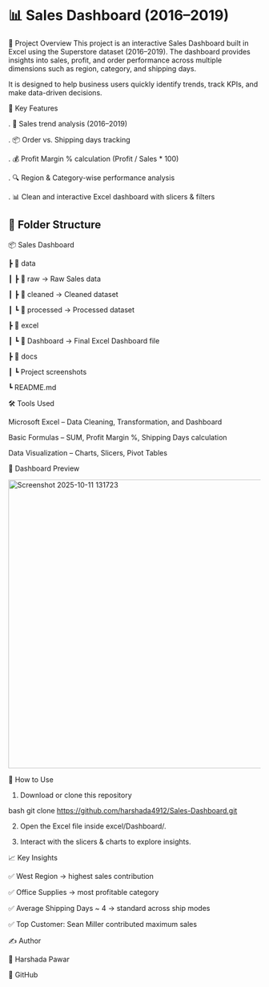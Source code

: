 # 📊 Sales Dashboard (2016–2019)


📌 Project Overview
This project is an interactive Sales Dashboard built in Excel using the Superstore dataset (2016–2019).
The dashboard provides insights into sales, profit, and order performance across multiple dimensions such as region, category, and shipping days.

It is designed to help business users quickly identify trends, track KPIs, and make data-driven decisions.


🎯 Key Features

. 📅 Sales trend analysis (2016–2019)

. 📦 Order vs. Shipping days tracking

. 💰 Profit Margin % calculation (Profit / Sales * 100)

. 🔍 Region & Category-wise performance analysis

. 📊 Clean and interactive Excel dashboard with slicers & filters







## 📂 Folder Structure

📦 Sales Dashboard

┣ 📂 data

┃ ┣ 📂 raw → Raw Sales data

┃ ┣ 📂 cleaned → Cleaned dataset

┃ ┗ 📂 processed → Processed dataset

┣ 📂 excel

┃ ┗ 📂 Dashboard → Final Excel Dashboard file

┣ 📂 docs

┃ ┗ Project screenshots

┗ README.md

🛠️ Tools Used

Microsoft Excel – Data Cleaning, Transformation, and Dashboard

Basic Formulas – SUM, Profit Margin %, Shipping Days calculation

Data Visualization – Charts, Slicers, Pivot Tables






📸 Dashboard Preview






<img width="1138" height="577" alt="Screenshot 2025-10-11 131723" src="https://github.com/user-attachments/assets/563dd167-b77f-49b2-87d2-df6b9c091113" />







🚀 How to Use



1. Download or clone this repository

bash
git clone https://github.com/harshada4912/Sales-Dashboard.git



2. Open the Excel file inside excel/Dashboard/.
  

3. Interact with the slicers & charts to explore insights.





📈 Key Insights



✅ West Region → highest sales contribution


✅ Office Supplies → most profitable category


✅ Average Shipping Days ~ 4 → standard across ship modes


✅ Top Customer: Sean Miller contributed maximum sales




✍️ Author



👤 Harshada Pawar


🔗 GitHub




